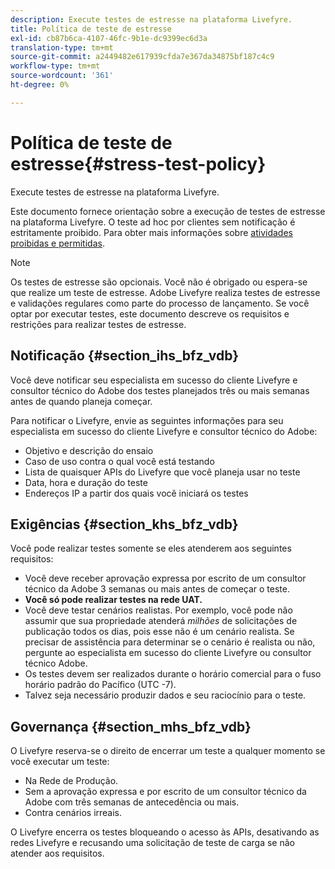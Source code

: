 ```yaml
---
description: Execute testes de estresse na plataforma Livefyre.
title: Política de teste de estresse
exl-id: cb87b6ca-4107-46fc-9b1e-dc9399ec6d3a
translation-type: tm+mt
source-git-commit: a2449482e617939cfda7e367da34875bf187c4c9
workflow-type: tm+mt
source-wordcount: '361'
ht-degree: 0%

---
```


# Política de teste de estresse{#stress-test-policy}

Execute testes de estresse na plataforma Livefyre.

Este documento fornece orientação sobre a execução de testes de estresse na plataforma Livefyre. O teste ad hoc por clientes sem notificação é estritamente proibido. Para obter mais informações sobre [atividades proibidas e permitidas](#c_stress_test_policy/section_mhs_bfz_vdb).

>[!NOTE]
>
>Os testes de estresse são opcionais. Você não é obrigado ou espera-se que realize um teste de estresse. Adobe Livefyre realiza testes de estresse e validações regulares como parte do processo de lançamento. Se você optar por executar testes, este documento descreve os requisitos e restrições para realizar testes de estresse.

## Notificação {#section_ihs_bfz_vdb}

Você deve notificar seu especialista em sucesso do cliente Livefyre e consultor técnico do Adobe dos testes planejados três ou mais semanas antes de quando planeja começar.

Para notificar o Livefyre, envie as seguintes informações para seu especialista em sucesso do cliente Livefyre e consultor técnico do Adobe:

* Objetivo e descrição do ensaio
* Caso de uso contra o qual você está testando
* Lista de quaisquer APIs do Livefyre que você planeja usar no teste
* Data, hora e duração do teste
* Endereços IP a partir dos quais você iniciará os testes

## Exigências {#section_khs_bfz_vdb}

Você pode realizar testes somente se eles atenderem aos seguintes requisitos:

* Você deve receber aprovação expressa por escrito de um consultor técnico da Adobe 3 semanas ou mais antes de começar o teste.
* **Você só pode realizar testes na rede UAT.**
* Você deve testar cenários realistas. Por exemplo, você pode não assumir que sua propriedade atenderá *milhões* de solicitações de publicação todos os dias, pois esse não é um cenário realista. Se precisar de assistência para determinar se o cenário é realista ou não, pergunte ao especialista em sucesso do cliente Livefyre ou consultor técnico Adobe.
* Os testes devem ser realizados durante o horário comercial para o fuso horário padrão do Pacífico \(UTC -7\).
* Talvez seja necessário produzir dados e seu raciocínio para o teste.

## Governança {#section_mhs_bfz_vdb}

O Livefyre reserva-se o direito de encerrar um teste a qualquer momento se você executar um teste:

* Na Rede de Produção.
* Sem a aprovação expressa e por escrito de um consultor técnico da Adobe com três semanas de antecedência ou mais.
* Contra cenários irreais.

O Livefyre encerra os testes bloqueando o acesso às APIs, desativando as redes Livefyre e recusando uma solicitação de teste de carga se não atender aos requisitos.
